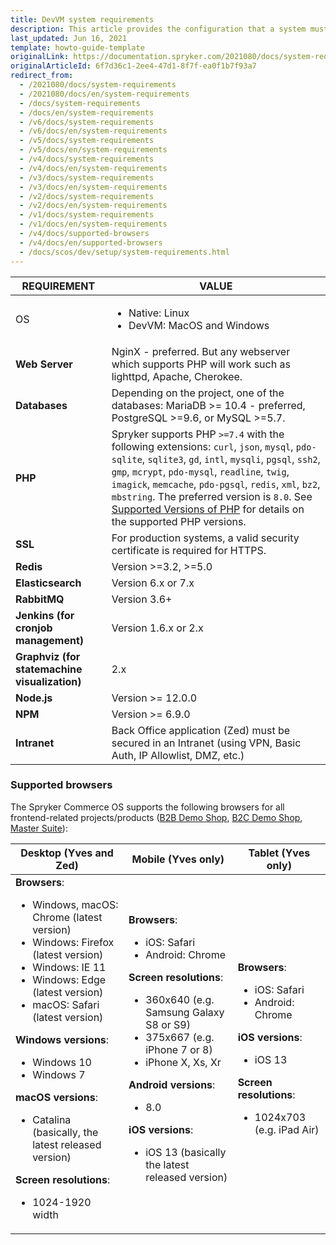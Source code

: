 ```yaml
---
title: DevVM system requirements
description: This article provides the configuration that a system must have in order for the Spryker project to run smoothly and efficiently.
last_updated: Jun 16, 2021
template: howto-guide-template
originalLink: https://documentation.spryker.com/2021080/docs/system-requirements
originalArticleId: 6f7d36c1-2ee4-47d1-8f7f-ea0f1b7f93a7
redirect_from:
  - /2021080/docs/system-requirements
  - /2021080/docs/en/system-requirements
  - /docs/system-requirements
  - /docs/en/system-requirements
  - /v6/docs/system-requirements
  - /v6/docs/en/system-requirements
  - /v5/docs/system-requirements
  - /v5/docs/en/system-requirements
  - /v4/docs/system-requirements
  - /v4/docs/en/system-requirements
  - /v3/docs/system-requirements
  - /v3/docs/en/system-requirements
  - /v2/docs/system-requirements
  - /v2/docs/en/system-requirements
  - /v1/docs/system-requirements
  - /v1/docs/en/system-requirements
  - /v4/docs/supported-browsers
  - /v4/docs/en/supported-browsers
  - /docs/scos/dev/setup/system-requirements.html
---
```


| REQUIREMENT | VALUE |
| ----------------- | ----------------------- |
| OS                          | <ul><li>Native: Linux</li><li>DevVM: MacOS and Windows</li></ul>  |
| **Web Server**                                | NginX - preferred. But any webserver which supports PHP will work such as lighttpd, Apache, Cherokee. |
| **Databases**                             | Depending on the project, one of the databases: MariaDB >= 10.4 - preferred, PostgreSQL >=9.6, or MySQL >=5.7. |
| **PHP**                                   | Spryker supports PHP `>=7.4` with the following extensions: `curl`, `json`, `mysql`, `pdo-sqlite`, `sqlite3`, `gd`, `intl`, `mysqli`, `pgsql`, `ssh2`, `gmp`, `mcrypt`, `pdo-mysql`, `readline`, `twig`, `imagick`, `memcache`, `pdo-pgsql`, `redis`, `xml`, `bz2`, `mbstring`. The preferred version is `8.0`. See [Supported Versions of PHP](/docs/scos/user/intro-to-spryker/whats-new/supported-versions-of-php.html) for details on the supported PHP versions.|
| **SSL**                                       | For production systems, a valid security certificate is required for HTTPS. |
| **Redis**                                     | Version >=3.2, >=5.0                                                |
| **Elasticsearch**                             | Version 6.x or 7.x                                        |
| **RabbitMQ**                                  | Version 3.6+                                                 |
| **Jenkins (for cronjob management)**          | Version 1.6.x or 2.x          |
| **Graphviz (for statemachine visualization)** | 2.x                                                          |
|**Node.js**| Version >= 12.0.0 |
|**NPM**| Version >= 6.9.0 |
|**Intranet**| Back Office application (Zed) must be secured in an Intranet (using VPN, Basic Auth, IP Allowlist, DMZ, etc.) |

### Supported browsers

The Spryker Commerce OS supports the following browsers for all frontend-related projects/products ([B2B Demo Shop](/docs/scos/user/intro-to-spryker/b2b-suite.html), [B2C Demo Shop](/docs/scos/user/intro-to-spryker/b2c-suite.html), [Master Suite](/docs/scos/user/intro-to-spryker/master-suite.html)):

| Desktop (Yves and Zed) | Mobile (Yves only) | Tablet (Yves only) |
| --- | --- | --- |
| **Browsers**: <ul><li> Windows, macOS: Chrome (latest version)</li> <li>Windows: Firefox (latest version)</li><li>Windows: IE 11</li><li>Windows: Edge (latest version)</li><li>macOS: Safari (latest version)</li></ul> **Windows versions**:<ul><li>Windows 10</li><li>Windows 7</li></ul>**macOS versions**:<ul><li> Catalina (basically, the latest released version)</li></ul>**Screen resolutions**:<ul><li>1024-1920 width</li></ul>|**Browsers**: <ul><li>iOS: Safari</li><li>Android: Chrome</li></ul>**Screen resolutions**:<ul><li>360x640 (e.g. Samsung Galaxy S8 or S9)</li><li>375x667 (e.g. iPhone 7 or 8)</li><li>iPhone X, Xs, Xr</li></ul>**Android versions**:<ul><li>8.0</li></ul>**iOS versions**:<ul><li>iOS 13 (basically the latest released version)</li></ul> | **Browsers**: <ul><li>iOS: Safari</li><li>Android: Chrome</li></ul>**iOS versions**:<ul><li>iOS 13</li></ul>**Screen resolutions**:<ul><li>1024x703 (e.g. iPad Air)</li></ul>|
